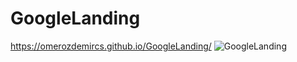 # GoogleLanding
https://omerozdemircs.github.io/GoogleLanding/
![GoogleLanding](https://user-images.githubusercontent.com/93948995/209632138-1fa82267-c279-4ec0-bddd-deda35a8aa67.gif)
